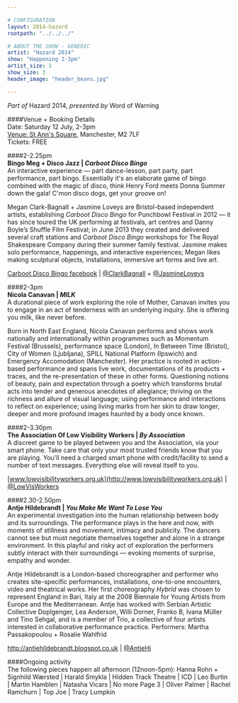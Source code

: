 ```yaml
---

# CONFIGURATION
layout: 2014-hazard
rootpath: "../../../"

# ABOUT THE SHOW - GENERIC
artist: "Hazard 2014"
show: "Happening 2-3pm"
artist_size: 1
show_size: 3
header_image: "header_beans.jpg"

---
```

*Part of* Hazard 2014, *presented by* Word of Warning       
     
####Venue + Booking Details        
Date: Saturday 12 July, 2-3pm       
[Venue: St Ann's Square](http://bit.ly/1wrGmvW), Manchester, M2 7LF      
Tickets: FREE    
                
####2-2.25pm        
**Bingo Meg + Disco Jazz | *Carboot Disco Bingo***        
An interactive experience — part dance-lesson, part party, part performance, part bingo. Essentially it's an elaborate game of bingo combined with the magic of disco, think Henry Ford meets Donna Summer down the gala! C'mon disco dogs, get your groove on!        
        
Megan Clark-Bagnall + Jasmine Loveys are Bristol-based independent artists, establishing *Carboot Disco Bingo* for Punchbowl Festival in 2012 — it has since toured the UK performing at festivals, art centres and Danny Boyle’s Shuffle Film Festival; in June 2013 they created and delivered several craft stations and *Carboot Disco Bingo* workshops for The Royal Shakespeare Company during their summer family festival. Jasmine makes solo performance, happenings, and interactive experiences; Megan likes making sculptural objects, installations, immersive art forms and live art.        
        
[Carboot Disco Bingo facebook](http://www.facebook.com/CarbootDiscoBingoFanClub) | [@ClarkBagnall](http://twitter.com/ClarkBagnall) + [@JasmineLoveys](http://twitter.com/JasmineLoveys)        
         
####2-3pm            
**Nicola Canavan | *MILK***            
A durational piece of work exploring the role of Mother, Canavan invites you to engage in an act of tenderness with an underlying inquiry. She is offering you milk, like never before.             
            
Born in North East England, Nicola Canavan performs and shows work nationally and internationally within programmes such as Momentum Festival (Brussels), performance space (London), In Between Time (Bristol), City of Women (Ljubljana), SPILL National Platform (Ipswich) and Emergency Accomodation (Manchester). Her practice is rooted in action-based performance and spans live work, documentations of its products + traces, and the re-presentation of these in other forms. Questioning notions of beauty, pain and expectation through a poetry which transforms brutal acts into tender and generous anecdotes of allegiance; thriving on the richness and allure of visual language; using performance and interactions to reflect on experience; using living marks from her skin to draw longer, deeper and more profound images haunted by a body once known. 

             
              
            
####2-3.30pm               
**The Association Of Low Visibility Workers | *By Association***             
A discreet game to be played between you and the Association, via your smart phone. Take care that only your most trusted friends know that you are playing. You'll need a charged smart phone with credit/facility to send a number of text messages. Everything else will reveal itself to you.                  
                
[www.lowvisibilityworkers.org.uk](http://www.lowvisibilityworkers.org.uk) | [@LowVisWorkers](http://twitter.com/LowVisWorkers)         
              
####2.30-2.50pm        
**Antje Hildebrandt | *You Make Me Want To Lose You***        
An experimental investigation into the human relationship between body and its surroundings. The performance plays in the here and now, with moments of stillness and movement, intimacy and publicity. The dancers cannot see but must negotiate themselves together and alone in a strange environment. In this playful and risky act of exploration the performers subtly interact with their surroundings — evoking moments of surprise, empathy and wonder.        
        
Antje Hildebrandt is a London-based choreographer and performer who creates site-specific performances, installations, one-to-one encounters, video and theatrical works. Her first choreography *Hybrid* was chosen to represent England in Bari, Italy at the 2008 Biennale for Young Artists from Europe and the Mediterranean. Antje has worked with Serbian Artistic Collective Doplgenger, Lea Anderson, Willi Dorner, Franko B, Ivana Müller and Tino Sehgal, and is a member of Trio, a collective of four artists interested in collaborative performance practice. Performers: Martha Passakopoulou + Rosalie Wahlfrid         
         
<http://antjehildebrandt.blogspot.co.uk> | [@AntjeHi](http://twitter.com/AntjeHi)        
        
####Ongoing activity        
The following pieces happen all afternoon (12noon-5pm): Hanna Rohn + Signhild Wærsted | Harald Smykla | Hidden Track Theatre | ICD | Leo Burtin | Martin Hamblen | Natasha Vicars | No more Page 3 | Oliver Palmer | Rachel Ramchurn | Top Joe | Tracy Lumpkin
